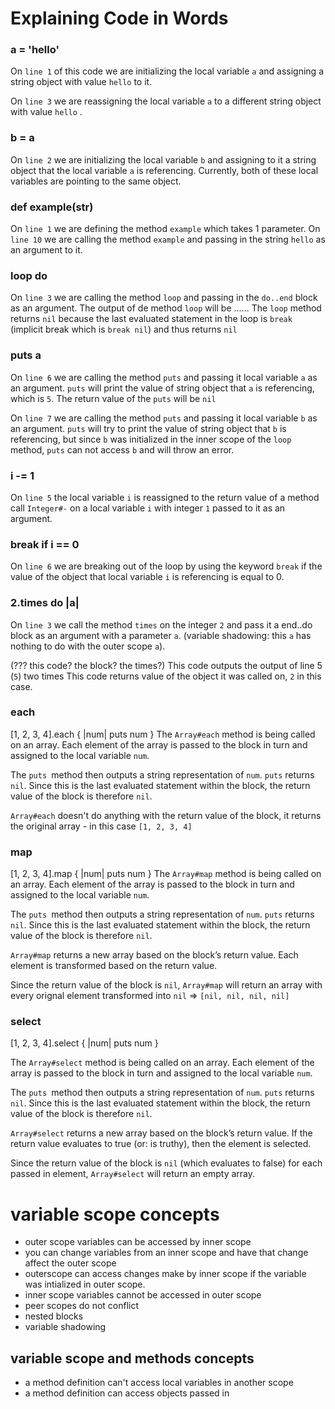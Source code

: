 # Explaining Code in Words

### a = 'hello'
On `line 1` of this code we are initializing the local variable `a` and
assigning a string object with value `hello` to it.

On `line 3` we are reassigning the local variable `a` to a different string
object with value `hello` .

### b = a
On `line 2` we are initializing the local variable `b` and assigning to
it a string object that the local variable `a` is referencing. Currently,
both of these local variables are pointing to the same object.

### def example(str)
On `line 1` we are defining the method `example` which takes 1 parameter. On
`line 10` we are calling the method `example` and passing in the string `hello`
as an argument to it.

### loop do
On `line 3` we are calling the method `loop` and passing in the `do..end` block
as an argument.
The output of de method `loop` will be ......
The `loop` method returns `nil` because the last evaluated statement in the loop
is `break` (implicit break which is `break nil`) and thus returns `nil`

### puts a
On `line 6` we are calling the method `puts` and passing it local variable `a`
as an argument. `puts` will print the value of string object that `a` is
referencing, which is `5`. The return value of the `puts` will be `nil`

On `line 7` we are calling the method `puts` and passing it local variable `b`
as an argument. `puts` will try to print the value of string object that `b` is
referencing, but since `b` was initialized in the inner scope of the `loop`
method, `puts` can not access `b` and will throw an error.

### i -= 1
On `line 5` the local variable `i` is reassigned to the return value of a
method call `Integer#-` on a local variable `i` with integer `1` passed to it as
an argument.

### break if i == 0
On `line 6` we are breaking out of the loop by using the keyword `break` if the
value of the object that local variable `i` is referencing is equal to 0.

### 2.times do |a|
On `line 3` we call the method `times` on the integer `2` and pass it
a end..do block as an argument with a parameter `a`.
(variable shadowing: this `a` has nothing to do with the outer scope `a`).

(??? this code? the block? the times?)
This code outputs the output of line 5 (`5`) two times
This code returns value of the object it was called on, `2` in this case.

### each
[1, 2, 3, 4].each { |num| puts num }
The `Array#each` method is being called on an array.
Each element of the array is passed to the block in turn and assigned
to the local variable `num`.

The `puts `method then outputs a string representation of `num`.
`puts` returns `nil`. Since this is the last evaluated
statement within the block, the return value of the block is therefore
`nil`.

`Array#each` doesn't do anything with the return value of the block, it
returns the original array - in this case `[1, 2, 3, 4]`

### map
[1, 2, 3, 4].map { |num| puts num }
The `Array#map` method is being called on an array.
Each element of the array is passed to the block in turn and assigned
to the local variable `num`.

The `puts `method then outputs a string representation of `num`.
`puts` returns `nil`. Since this is the last evaluated
statement within the block, the return value of the block is therefore
`nil`.

`Array#map` returns a new array based on the block’s return value. Each
element is transformed based on the return value.

Since the return value of the block is `nil`, `Array#map` will return an
array with every orignal element transformed into `nil`
=> `[nil, nil, nil, nil]`

### select
[1, 2, 3, 4].select { |num| puts num }

The `Array#select` method is being called on an array.
Each element of the array is passed to the block in turn and assigned
to the local variable `num`.

The `puts `method then outputs a string representation of `num`.
`puts` returns `nil`. Since this is the last evaluated
statement within the block, the return value of the block is therefore
`nil`.

`Array#select` returns a new array based on the block’s return value.
If the return value evaluates to true (or: is truthy), then the element
is selected.

Since the return value of the block is `nil` (which evaluates to false)
for each passed in element, `Array#select` will return an empty array.

# variable scope concepts
- outer scope variables can be accessed by inner scope
- you can change variables from an inner scope and have that change affect
  the outer scope
- outerscope can access changes make by inner scope if the variable was
  intialized in outer scope.
- inner scope variables cannot be accessed in outer scope
- peer scopes do not conflict
- nested blocks
- variable shadowing

## variable scope and methods concepts
- a method definition can't access local variables in another scope
- a method definition can access objects passed in

